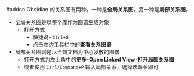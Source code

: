 #addon 
Obsidian 的关系图有两种，一种是**全局关系图**，另一种是**局部关系图**。
- 全局关系图是以整个库作为图谱生成对象
	- 打开方式
		- 快捷键- `Ctrl+G`
		- 点击左边工具栏中的**查看关系图谱**
- 局部关系图则是以当前文档为中心发散的图谱
	- 打开方式为左上角中的**更多**-**Open Linked View**-**打开局部关系图**
	- 或者使用 `Ctrl/Command+P` 输入局部关系，选择该命令即可